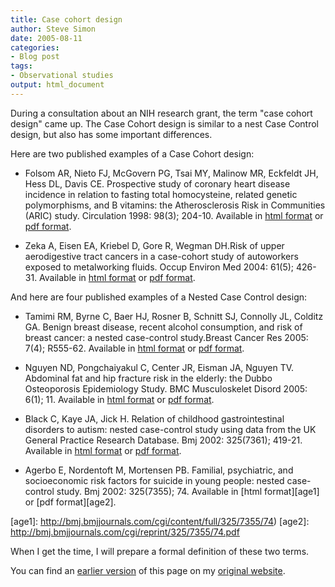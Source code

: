 ```yaml
---
title: Case cohort design
author: Steve Simon
date: 2005-08-11
categories:
- Blog post
tags:
- Observational studies
output: html_document
---
```


During a consultation about an NIH research grant, the term "case cohort design" came up. The Case Cohort design is similar to a nest Case Control design, but also has some important differences.

<!---More--->

Here are two published examples of a Case Cohort design:

- Folsom AR, Nieto FJ, McGovern PG, Tsai MY, Malinow MR, Eckfeldt JH, Hess DL, Davis CE. Prospective study of coronary heart disease incidence in relation to fasting total homocysteine, related genetic polymorphisms, and B vitamins: the Atherosclerosis Risk in Communities (ARIC) study. Circulation 1998: 98(3); 204-10. Available in [html format][fol1] or [pdf format][fol2].

[fol1]: http://circ.ahajournals.org/cgi/content/full/98/3/204
[fol2]: http://circ.ahajournals.org/cgi/reprint/98/3/204.pdf

- Zeka A, Eisen EA, Kriebel D, Gore R, Wegman DH.Risk of upper aerodigestive tract cancers in a case-cohort study of autoworkers exposed to metalworking fluids. Occup Environ Med 2004: 61(5); 426-31. Available in [html format][zek1] or [pdf format][zek2].

[zek1]: http://oem.bmjjournals.com/cgi/content/full/61/5/426
[zek2]: http://oem.bmjjournals.com/cgi/reprint/61/5/426.pdf

And here are four published examples of a Nested Case Control design:

- Tamimi RM, Byrne C, Baer HJ, Rosner B, Schnitt SJ, Connolly JL, Colditz GA. Benign breast disease, recent alcohol consumption, and risk of breast cancer: a nested case-control study.Breast Cancer Res 2005: 7(4); R555-62.  Available in [html format][tam1] or [pdf format][tam2].

[tam1]: http://breast-cancer-research.com/content/7/4/R555
[tam2]: http://breast-cancer-research.com/content/pdf/bcr1039.pdf

- Nguyen ND, Pongchaiyakul C, Center JR, Eisman JA, Nguyen TV. Abdominal fat and hip fracture risk in the elderly: the Dubbo Osteoporosis Epidemiology Study. BMC Musculoskelet Disord 2005: 6(1); 11. Available in [html format][ngu1] or [pdf format][ngu2].

[ngu1]: http://www.biomedcentral.com/1471-2474/6/11
[ngu2]: http://www.biomedcentral.com/content/pdf/1471-2474-6-11.pdf

- Black C, Kaye JA, Jick H. Relation of childhood gastrointestinal disorders to autism: nested case-control study using data from the UK General Practice Research Database. Bmj 2002: 325(7361); 419-21. Available in [html format][bla1] or [pdf format][bla2].

[bla1]: http://bmj.bmjjournals.com/cgi/content/full/325/7361/419
[bla2]: http://bmj.bmjjournals.com/cgi/reprint/325/7361/419.pdf

- Agerbo E, Nordentoft M, Mortensen PB. Familial, psychiatric, and socioeconomic risk factors for suicide in young people: nested case-control study. Bmj 2002: 325(7355); 74. Available in [html format][age1] or [pdf format][age2].

[age1]: http://bmj.bmjjournals.com/cgi/content/full/325/7355/74)
[age2]: http://bmj.bmjjournals.com/cgi/reprint/325/7355/74.pdf

When I get the time, I will prepare a formal definition of these two terms.

You can find an [earlier version][sim1] of this page on my [original website][sim2].


[sim1]: http://www.pmean.com/05/CaseCohort.html
[sim2]: http://www.pmean.com/original_site.html
